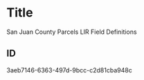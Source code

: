# Title

San Juan County Parcels LIR Field Definitions

## ID

3aeb7146-6363-497d-9bcc-c2d81cba948c
